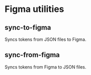 # Figma utilities

## sync-to-figma

Syncs tokens from JSON files to Figma.

## sync-from-figma

Syncs tokens from Figma to JSON files.
